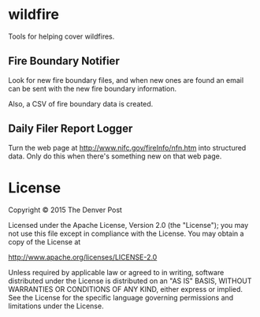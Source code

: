 # wildfire
Tools for helping cover wildfires.

## Fire Boundary Notifier
Look for new fire boundary files, and when new ones are found an email can be sent with the new fire boundary information.

Also, a CSV of fire boundary data is created.

## Daily Filer Report Logger
Turn the web page at http://www.nifc.gov/fireInfo/nfn.htm into structured data. Only do this when there's something new on that web page.


# License
Copyright © 2015 The Denver Post

Licensed under the Apache License, Version 2.0 (the "License"); you may not use
this file except in compliance with the License. You may obtain a copy of the
License at

http://www.apache.org/licenses/LICENSE-2.0

Unless required by applicable law or agreed to in writing, software distributed
under the License is distributed on an "AS IS" BASIS, WITHOUT WARRANTIES OR
CONDITIONS OF ANY KIND, either express or implied. See the License for the
specific language governing permissions and limitations under the License.
